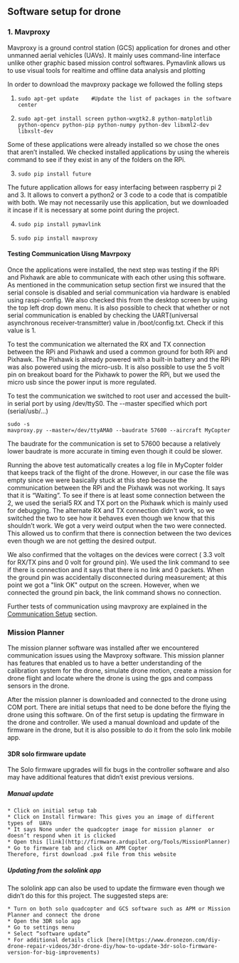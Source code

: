 
## Software setup for drone

### 1. Mavproxy

Mavproxy is a ground control station (GCS) application for drones and other unmanned aerial vehicles (UAVs). It mainly uses command-line interface unlike other graphic based mission control softwares. Pymavlink allows us to use visual tools for realtime and offline data analysis and plotting

In order to download the mavproxy package we followed the folling steps

1. ```sudo apt-get update    #Update the list of packages in the software center```

2. ```sudo apt-get install screen python-wxgtk2.8 python-matplotlib python-opencv python-pip python-numpy python-dev libxml2-dev libxslt-dev```

Some of these applications were already installed so we chose the ones that aren’t installed. We checked installed applications by using the whereis command to see if they exist in any of the folders on the RPi. 

3. ```sudo pip install future```

The future application allows for easy interfacing between raspberry pi 2 and 3. It allows to convert a python2 or 3 code to a code that is compatible with both. We may not necessarily use this application, but we downloaded it incase if it is necessary at  some point during the project. 

4. ```sudo pip install pymavlink```

5. ```sudo pip install mavproxy```
    
#### Testing Communication Uisng Mavrpoxy
Once the applications were installed, the next step was testing if  the RPi and Pixhawk are able to communicate with each other using this software. As mentioned in the communication setup section first we insured that the serial console is disabled and serial communication via hardware is enabled using raspi-config. We also checked this from the desktop screen by using the top left drop down menu. It is also possible to check that whether or not serial communication is enabled by checking the UART(universal asynchronous receiver-transmitter) value in /boot/config.txt. Check if this value is 1. 

To test the communication we alternated the RX and TX connection between the RPi and Pixhawk and used a common ground for both RPi and Pixhawk. The Pixhawk is already powered with a built-in battery and the RPi was also powered using the micro-usb. It is also possible to use the 5 volt pin on breakout board for the Pixhawk to power the RPi, but we used the micro usb since the power input is more regulated. 

To test the communication we switched to root user and accessed the built-in serial port by using /dev/ttyS0. The --master specified which port (serial/usb/…)
```
sudo -s
mavproxy.py --master=/dev/ttyAMA0 --baudrate 57600 --aircraft MyCopter
```
The baudrate for the communication is set to 57600 because a relatively lower baudrate is more accurate in timing even though it could be slower. 

Running the above test automatically creates a log file in MyCopter folder that keeps track of the flight of the drone. However, in our case the file was empty since we were basically stuck at this step because the communication between the RPi and the Pixhawk was not working. It says that it is “Waiting”. To see if there is at least some connection between the 2, we used the serial5 RX and TX port on the Pixhawk which is mainly used for debugging. The alternate RX and TX connection didn't work, so we switched the two to see how it behaves even though we know that this shouldn’t work. We got a very weird output when the two were connected. This allowed us to confirm that there is connection between the two devices even though we are not getting the desired output. 

We also confirmed that the voltages on the devices were correct ( 3.3 volt for RX/TX pins and 0 volt for ground pin). We used the link command to see if there is connection and it says that there is no link and 0 packets. When the ground pin was accidentally disconnected during measurement; at this point we got a "link OK" output on the screen.  However, when we connected the ground pin back, the link command shows no connection. 

Further tests of communication using mavproxy are explained in the [Communication Setup](CommunicationSetup.md) section. 

### Mission Planner

The mission planner software was installed after we encountered communication issues using the Mavproxy software. This mission planner has features that enabled us to have a better understanding of the calibration system for the drone, simulate drone motion, create a mission for drone flight and locate where the drone is using the gps and compass sensors in the drone. 

After the mission planner is downloaded and connected to the drone using COM port. There are initial setups that need to be done before the flying the drone using this software. On of the first setup is updating the firmware in the drone and controller. We used a manual download  and update of the firmware in the drone, but it is also possible to do it from the solo link mobile app. 

#### 3DR solo firmware update

The Solo firmware upgrades will fix bugs in the controller software and also may have additional features that didn’t exist previous versions. 

##### Manual update
    * Click on initial setup tab
    * Click on Install firmware: This gives you an image of different types of  UAVs
    * It says None under the quadcopter image for mission planner  or doesn’t respond when it is clicked
    * Open this [link](http://firmware.ardupilot.org/Tools/MissionPlanner)
    * Go to firmware tab and click on APM Copter
    Therefore, first download .px4 file from this website

##### Updating from the sololink app

The sololink app can also be used to update the firmware even though we didn’t do this for this project. The suggested steps are:

    * Turn on both solo quadcopter and GCS software such as APM or Mission Planner and connect the drone
    * Open the 3DR solo app
    * Go to settings menu
    * Select “software update”
    * For additional details click [here](https://www.dronezon.com/diy-drone-repair-videos/3dr-drone-diy/how-to-update-3dr-solo-firmware-version-for-big-improvements)



